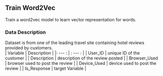 ## Train Word2Vec
Train a word2vec model to learn vector representation for words.

### Data Description
Dataset is from one of the leading travel site containing hotel reviews provided by customers.  
| Variable | Description |
|: --- : | : --- : |
| User_ID |	unique ID of the customer |
| Description |	description of the review posted |
| Browser_Used |	browser used to post the review |
| Device_Used |	device used to post the review |
| Is_Response |	target Variable |